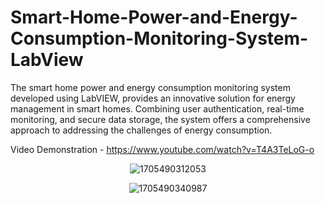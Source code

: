# Smart-Home-Power-and-Energy-Consumption-Monitoring-System-LabView

The smart home power and energy consumption monitoring system developed using LabVIEW, provides an innovative solution for energy management in smart homes. Combining user authentication, real-time monitoring, and secure data storage, the system offers a comprehensive approach to addressing the challenges of energy consumption.


Video Demonstration - https://www.youtube.com/watch?v=T4A3TeLoG-o

<div align="center">
  
  ![1705490312053](https://github.com/shalikadulaj/Smart-Home-Power-and-Energy-Consumption-Monitoring-System---LabView/assets/58818511/bcbac16a-20cd-43cf-9a90-6ca9f4d9e68c)


</div>

<div align="center">
  

![1705490340987](https://github.com/shalikadulaj/Smart-Home-Power-and-Energy-Consumption-Monitoring-System---LabView/assets/58818511/987effdf-12e9-4914-babf-8f62508a2f54)

</div>

